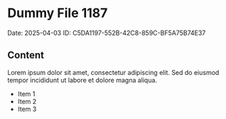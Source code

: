 # Dummy File 1187

Date: 2025-04-03
ID: C5DA1197-552B-42C8-859C-BF5A75B74E37

## Content

Lorem ipsum dolor sit amet, consectetur adipiscing elit.
Sed do eiusmod tempor incididunt ut labore et dolore magna aliqua.

* Item 1
* Item 2
* Item 3


